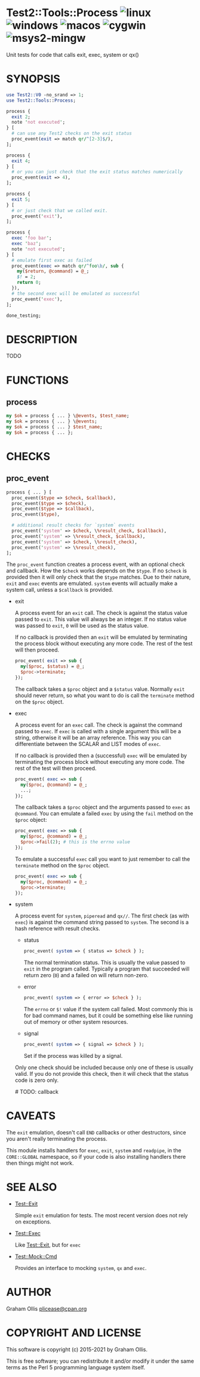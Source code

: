 # Test2::Tools::Process ![linux](https://github.com/uperl/Test2-Tools-Process/workflows/linux/badge.svg) ![windows](https://github.com/uperl/Test2-Tools-Process/workflows/windows/badge.svg) ![macos](https://github.com/uperl/Test2-Tools-Process/workflows/macos/badge.svg) ![cygwin](https://github.com/uperl/Test2-Tools-Process/workflows/cygwin/badge.svg) ![msys2-mingw](https://github.com/uperl/Test2-Tools-Process/workflows/msys2-mingw/badge.svg)

Unit tests for code that calls exit, exec, system or qx()

# SYNOPSIS

```perl
use Test2::V0 -no_srand => 1;
use Test2::Tools::Process;

process {
  exit 2;
  note 'not executed';
} [
  # can use any Test2 checks on the exit status
  proc_event(exit => match qr/^[2-3]$/),
];

process {
  exit 4;
} [
  # or you can just check that the exit status matches numerically
  proc_event(exit => 4),
];

process {
  exit 5;
} [
  # or just check that we called exit.
  proc_event('exit'),
];

process {
  exec 'foo bar';
  exec 'baz';
  note 'not executed';
} [
  # emulate first exec as failed
  proc_event(exec => match qr/^foo\b/, sub {
    my($return, @command) = @_;
    $! = 2;
    return 0;
  }),
  # the second exec will be emulated as successful
  proc_event('exec'),
];

done_testing;
```

# DESCRIPTION

TODO

# FUNCTIONS

## process

```perl
my $ok = process { ... } \@events, $test_name;
my $ok = process { ... } \@events;
my $ok = process { ... } $test_name;
my $ok = process { ... };
```

# CHECKS

## proc\_event

```perl
process { ... } [
  proc_event($type => $check, $callback),
  proc_event($type => $check),
  proc_event($type => $callback),
  proc_event($type),

  # additional result checks for `system` events
  proc_event('system' => $check, \%result_check, $callback),
  proc_event('system' => \%result_check, $callback),
  proc_event('system' => $check, \%result_check),
  proc_event('system' => \%result_check),
];
```

The `proc_event` function creates a process event, with an optional check and callback.  How the
`$check` works depends on the `$type`.  If no `$check` is provided then it will only check that
the `$type` matches.  Due to their nature, `exit` and `exec` events are emulated.  `system`
events will actually make a system call, unless a `$callback` is provided.

- exit

    A process event for an `exit` call.  The check is against the status value passed to `exit`.  This
    value will always be an integer.  If no status value was passed to `exit`, `0` will be used as
    the status value.

    If no callback is provided then an `exit` will be emulated by terminating the process block without
    executing any more code.  The rest of the test will then proceed.

    ```perl
    proc_event( exit => sub {
      my($proc, $status) = @_;
      $proc->terminate;
    });
    ```

    The callback takes a `$proc` object and a `$status` value.  Normally `exit` should never
    return, so what you want to do is call the `terminate` method on the `$proc` object.

- exec

    A process event for an `exec` call.  The check is against the command passed to `exec`.  If `exec`
    is called with a single argument this will be a string, otherwise it will be an array reference.
    This way you can differentiate between the SCALAR and LIST modes of `exec`.

    If no callback is provided then a (successful) `exec` will be emulated by terminating the process
    block without executing any more code.  The rest of the test will then proceed.

    ```perl
    proc_event( exec => sub {
      my($proc, @command) = @_;
      ...;
    });
    ```

    The callback takes a `$proc` object and the arguments passed to `exec` as `@command`.  You
    can emulate a failed `exec` by using the `fail` method on the `$proc` object:

    ```perl
    proc_event( exec => sub {
      my($proc, @command) = @_;
      $proc->fail(2); # this is the errno value
    });
    ```

    To emulate a successful `exec` call you want to just remember to call the `terminate` method on
    the `$proc` object.

    ```perl
    proc_event( exec => sub {
      my($proc, @command) = @_;
      $proc->terminate;
    });
    ```

- system

    A process event for `system`, `piperead` and `qx//`.  The first check (as with `exec`) is against
    the command string passed to `system`.  The second is a hash reference with result checks.

    - status

        ```perl
        proc_event( system => { status => $check } );
        ```

        The normal termination status.  This is usually the value passed to `exit` in the program called.  Typically
        a program that succeeded will return zero (`0`) and a failed on will return non-zero.

    - error

        ```perl
        proc_event( system => { error => $check } );
        ```

        The `errno` or `$!` value if the system call failed.  Most commonly this is for bad command names, but it
        could be something else like running out of memory or other system resources.

    - signal

        ```perl
        proc_event( system => { signal => $check } );
        ```

        Set if the process was killed by a signal.

    Only one check should be included because only one of these is usually valid.  If you do not provide this check,
    then it will check that the status code is zero only.

    \# TODO: callback

# CAVEATS

The `exit` emulation, doesn't call `END` callbacks or other destructors, since
you aren't really terminating the process.

This module installs handlers for `exec`, `exit`, `system` and `readpipe`, in
the `CORE::GLOBAL` namespace, so if your code is also installing handlers there
then things might not work.

# SEE ALSO

- [Test::Exit](https://metacpan.org/pod/Test::Exit)

    Simple `exit` emulation for tests.  The most recent version does not rely on exceptions.

- [Test::Exec](https://metacpan.org/pod/Test::Exec)

    Like [Test::Exit](https://metacpan.org/pod/Test::Exit), but for `exec`

- [Test::Mock::Cmd](https://metacpan.org/pod/Test::Mock::Cmd)

    Provides an interface to mocking `system`, `qx` and `exec`.

# AUTHOR

Graham Ollis <plicease@cpan.org>

# COPYRIGHT AND LICENSE

This software is copyright (c) 2015-2021 by Graham Ollis.

This is free software; you can redistribute it and/or modify it under
the same terms as the Perl 5 programming language system itself.
